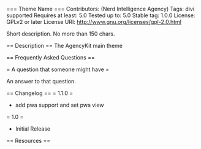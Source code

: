 === Theme Name ===
Contributors: (Nerd Intelligence Agency)
Tags: divi supported
Requires at least: 5.0
Tested up to: 5.0
Stable tag: 1.0.0
License: GPLv2 or later
License URI: http://www.gnu.org/licenses/gpl-2.0.html

Short description. No more than 150 chars.

== Description ==
The AgencyKit main theme

== Frequently Asked Questions ==

= A question that someone might have =

An answer to that question.

== Changelog ==
= 1.1.0 =
* add pwa support and set pwa view

= 1.0 =
* Initial Release

== Resources ==
